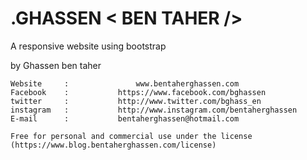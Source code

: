 # .GHASSEN < BEN TAHER />
A responsive website using bootstrap

by Ghassen ben taher

	Website 	:   			www.bentaherghassen.com 
	Facebook 	:  			https://www.facebook.com/bghassen
	twitter 	: 			http://www.twitter.com/bghass_en 
	instagram 	: 			http://www.instagram.com/bentaherghassen 
	E-mail 		:			bentaherghassen@hotmail.com

	Free for personal and commercial use under the license (https://www.blog.bentaherghassen.com/license)

